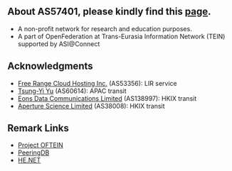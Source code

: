 ## About AS57401, please kindly find this [page](https://oftein.pwtsai.im).
* A non-profit network for research and education purposes.
* A part of OpenFederation at Trans-Eurasia Information Network (TEIN) supported by ASI@Connect

## Acknowledgments
* [Free Range Cloud Hosting Inc.](https://freerangecloud.com/) (AS53356): LIR service
* [Tsung-Yi Yu](https://network.steveyi.net/) (AS60614): APAC transit
* [Eons Data Communications Limited](#) (AS138997): HKIX transit
* [Aperture Science Limited](https://apernet.io/) (AS38008): HKIX transit

## Remark Links
* [Project OFTEIN](https://github.com/OFTEIN-NET)
* [PeeringDB](https://www.peeringdb.com/asn/57401/)  
* [HE.NET](https://bgp.he.net/AS57401)  
